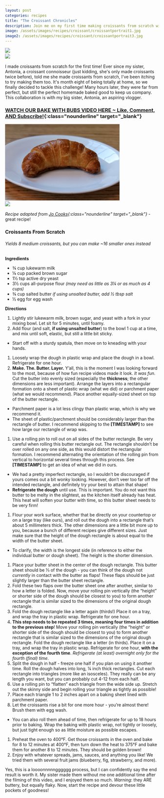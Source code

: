 ```yaml
---
layout: post
categories: recipes
title: "The Croissant Chronicles"
description: Join me on my first time making croissants from scratch with Antonia! We have some croissant portraits and close-ups of the lamination process.
image: /assets/images/recipes/croissant/croissantportrait1.jpg
image2: /assets/images/recipes/croissant/croissantportrait3.jpg
---
```

<div class="flex-container">
  <div class="flex-item">
      <img src="{{ page.image }}" height="250px" class="image">
  </div>
  <div class="flex-item">
      <img src="{{ page.image2 }}" height="250px" class="image">
  </div>
</div>

I made croissants from scratch for the first time! Ever since my sister, Antonia, a croissant connoisseur (just kidding, she's only made croissants twice before), told me she made croissants from scratch, I've been itching to try making them too. It's month eight of being totally at home, so we finally decided to tackle this challenge! Many hours later, they were far from perfect, but still the perfect homemade baked good to keep us company. This collaboration is with my big sister, Antonia, an aspiring vlogger.

### [WATCH OUR BAKE WITH BUBS VIDEO HERE ~ Like, Comment, AND Subscribe!](https://www.youtube.com/watch?v=2d7ew5ALNX0&ab_channel=bub){:class="nounderline" target="_blank"}

<div class="flex-container">
  <div class="flex-item">
        <img src="/assets/images/recipes/croissant/croissantfood/croissantsolo1.jpg" height="250px" class="image">
  </div>
  <div class="flex-item">
        <img src="/assets/images/recipes/croissant/croissantfood/blueberrycroissant.JPEG" height="250px" class="image">
  </div>
</div>

*Recipe adapted from [Jo Cooks](https://www.jocooks.com/recipes/homemade-croissants/){:class="nounderline" target="_blank"}* - great recipe!

### Croissants From Scratch
###### Yields 8 medium croissants, but you can make ~16 smaller ones instead

**Ingredients**
* ¾ cup lukewarm milk
* ⅛ cup packed brown sugar
* 1½ tsp active dry yeast
* 3½ cups all-purpose flour *(may need as little as 3¼ or as much as 4 cups)*
* ¾ cup salted butter *if using unsalted butter, add ½ tbsp salt*
* ½ egg for egg wash

**Directions**
1. Lightly stir lukewarm milk, brown sugar, and yeast with a fork in your mixing bowl. Let sit for 5 minutes, until foamy. 
1. Add flour (and salt, **if using unsalted butter**) to the bowl 1 cup at a time, and mix until soft, elastic, but still a little bit sticky. 
* Start off with a sturdy spatula, then move on to kneading with your hands. 
1. Loosely wrap the dough in plastic wrap and place the dough in a bowl. Refrigerate for one hour.
1. **Make. The. Butter. Layer.** Y’all, this is the moment I was looking forward to the most, because of how fun recipe videos made it look. *It was fun.* Cut the butter into evenly sized (especially the **thickness**; the other dimensions are less important). Arrange the layers into a rectangular formation onto a sheet of plastic wrap (what we did) or parchment paper (what we would recommend). Place another equally-sized sheet on top of the butter rectangle. 
* Parchment paper is a lot less clingy than plastic wrap, which is why we recommend it. 
* The sheet of plastic/parchment should be considerably larger than the rectangle of butter. I recommend skipping to the **[TIMESTAMP]** to see how large our rectangle of wrap was.
1. Use a rolling pin to roll out on all sides of the butter rectangle. Be very careful when rolling this butter rectangle out. The rectangle shouldn’t be over rolled on any one side, as this would distort the rectangular formation. I recommend alternating the orientation of the rolling pin from vertical to horizontal several times through this process. See **[TIMESTAMP]** to get an idea of what we did in ours.
* We had a pretty imperfect rectangle, so I wouldn’t be discouraged if yours comes out a bit wonky looking. However, don’t veer too far off the intended rectangle, and definitely try your best to attain that shape!
* **Refrigerate the dough** until use. This is important. You do not want this butter to be melty in the slightest, as the kitchen itself already has heat. This heat will soften your butter with time, so this butter sheet needs to be very firm!
1. Flour your work surface, whether that be directly on your countertop or on a large tray (like ours), and roll out the dough into a rectangle that’s about 5 millimeters thick. The other dimensions are a little bit more up to you, because a bunch of different recipes give different sizes. Just make sure that the height of the dough rectangle is about equal to the width of the butter sheet. 
* To clarify, the width is the longest side (in reference to either the individual butter or dough sheet). The height is the shorter dimension. 
1. Place your butter sheet in the center of the dough rectangle. This butter sheet should be ⅓ of the dough - you can think of the dough not *currently* in contact with the butter as flaps! These flaps should be just slightly larger than the butter sheet rectangle. 
1. Fold these two flaps over the butter sheet one after another, similar to how a letter is folded. Now, move your rolling pin vertically (the “height” or shorter side of the dough should be closest to you) to form another rectangle that is similar sized to the dimensions of the original dough rectangle. 
1. Fold the dough rectangle like a letter again (thirds!) Place it on a tray, and wrap the tray in plastic wrap. Refrigerate for one hour. 
1. **This step needs to be repeated 3 times, meaning four times in addition to the previous step**! Move your rolling pin vertically (the “height” or shorter side of the dough should be closest to you) to form another rectangle that is similar sized to the dimensions of the original dough rectangle. Fold the dough rectangle like a letter (in thirds). Place it on a tray, and wrap the tray in plastic wrap. Refrigerate for one hour, **with the exception of the fourth time**. *Refrigerate (at least) overnight only for the fourth (final) time*. 
1. Split the dough in half - freeze one half if you plan on using it another time. Roll the dough halves into long, ¼ inch thick rectangles. Cut each rectangle into triangles (more like an isosceles). They really can be any length you want, but you can probably cut 4-12 from each half. 
1. Use a rolling pin to “flatten” each triangle from the wide side up. Stretch out the skinny side and begin rolling your triangle as tightly as possible!
1. Place each triangle 1 to 2 inches apart on a baking sheet lined with parchment paper. 
1. Let the croissants rise a bit for one more hour - you’re almost there! Brush them with egg wash. 
* You can also roll them ahead of time, then refrigerate for up to 18 hours prior to baking. Wrap the baking with plastic wrap, not tightly or loosely, but just tight enough so as little moisture as possible escapes. 
1. Preheat the oven to 400°F. Get those croissants in the oven and bake for 8 to 12 minutes at 400°F, then turn down the heat to 375°F and bake them for another 8 to 12 minutes. They should be golden brown!
1. Enjoy with whatever spreads, jams, sauces, and anything you like! We tried them with several fruit jams (blueberry, fig, strawberry, and more).

Yes, this is a loooonnnnngggggg process, but I can confidently say the end result is worth it. My sister made them without me one additional time after the filming of this video, and I enjoyed them so much. *Warning*: they ARE buttery, but equally flaky. Now, start the recipe and devour these little pockets of goodness!
